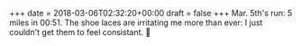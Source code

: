 +++
date = 2018-03-06T02:32:20+00:00
draft = false
+++
Mar. 5th's run: 5 miles in 00:51. The shoe laces are irritating me more than ever: I just couldn't get them to feel consistant. 🤔